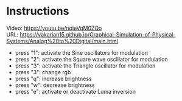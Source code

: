 # **Instructions**
Video: https://youtu.be/nqieVqM0ZQo  
URL: https://vakarian15.github.io/Graphical-Simulation-of-Physical-Systems/Analog%20to%20Digital/main.html
* press "1": activate the Sine oscillators for modulation
* press "2": activate the Square wave oscillator for modulation
* press "3": activate the Triangle oscillator for modulation
* press "3": change rgb
* press "q": increase brightness
* press "w": decrease brightness
* press "e": activate or deactivate Luma inversion
